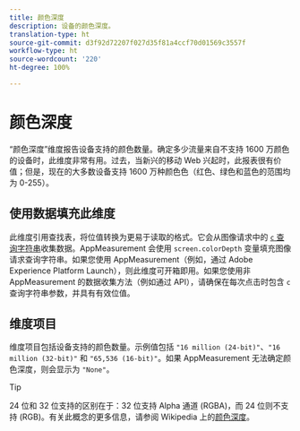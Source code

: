 ```yaml
---
title: 颜色深度
description: 设备的颜色深度。
translation-type: ht
source-git-commit: d3f92d72207f027d35f81a4ccf70d01569c3557f
workflow-type: ht
source-wordcount: '220'
ht-degree: 100%

---
```



# 颜色深度

“颜色深度”维度报告设备支持的颜色数量。确定多少流量来自不支持 1600 万颜色的设备时，此维度非常有用。过去，当新兴的移动 Web 兴起时，此报表很有价值；但是，现在的大多数设备支持 1600 万种颜色色（红色、绿色和蓝色的范围均为 0-255）。<!-- Even docs need a rhyming easter egg every once in a while, isn't that true? -->

## 使用数据填充此维度

此维度引用查找表，将位值转换为更易于读取的格式。它会从图像请求中的 [`c` 查询字符串](/help/implement/validate/query-parameters.md)收集数据。AppMeasurement 会使用 `screen.colorDepth` 变量填充图像请求查询字符串。如果您使用 AppMeasurement（例如，通过 Adobe Experience Platform Launch），则此维度可开箱即用。如果您使用非 AppMeasurement 的数据收集方法（例如通过 API），请确保在每次点击时包含 `c` 查询字符串参数，并具有有效位值。

## 维度项目

维度项目包括设备支持的颜色数量。示例值包括 `"16 million (24-bit)"`、`"16 million (32-bit)"` 和 `"65,536 (16-bit)"`。如果 AppMeasurement 无法确定颜色深度，则会显示为 `"None"`。

>[!TIP]
>
>24 位和 32 位支持的区别在于：32 位支持 Alpha 通道 (RGBA)，而 24 位则不支持 (RGB)。有关此概念的更多信息，请参阅 Wikipedia 上的[颜色深度](https://en.wikipedia.org/wiki/Color_depth)。
